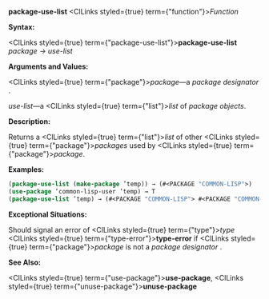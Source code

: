 **package-use-list** <ClLinks styled={true} term={"function"}><i>Function</i></ClLinks> 



**Syntax:** 



<ClLinks styled={true} term={"package-use-list"}><b>package-use-list</b></ClLinks> *package → use-list* 



**Arguments and Values:** 



<ClLinks styled={true} term={"package"}><i>package</i></ClLinks>—a *package designator* . 



*use-list*—a <ClLinks styled={true} term={"list"}><i>list</i></ClLinks> of *package objects*. 







 



 



**Description:** 



Returns a <ClLinks styled={true} term={"list"}><i>list</i></ClLinks> of other <ClLinks styled={true} term={"package"}><i>packages</i></ClLinks> used by <ClLinks styled={true} term={"package"}><i>package</i></ClLinks>. 



**Examples:**
```lisp
(package-use-list (make-package ’temp)) → (#<PACKAGE "COMMON-LISP">) 
(use-package ’common-lisp-user ’temp) → T 
(package-use-list ’temp) → (#<PACKAGE "COMMON-LISP"> #<PACKAGE "COMMON-LISP-USER">) 
```
**Exceptional Situations:** 



Should signal an error of <ClLinks styled={true} term={"type"}><i>type</i></ClLinks> <ClLinks styled={true} term={"type-error"}><b>type-error</b></ClLinks> if <ClLinks styled={true} term={"package"}><i>package</i></ClLinks> is not a *package designator* . 



**See Also:** 



<ClLinks styled={true} term={"use-package"}><b>use-package</b></ClLinks>, <ClLinks styled={true} term={"unuse-package"}><b>unuse-package</b></ClLinks> 



